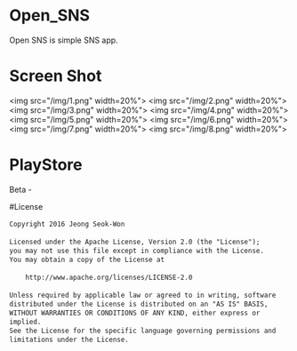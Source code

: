 # Open_SNS
Open SNS is simple SNS app.

# Screen Shot
<img src="/img/1.png" width=20%">
<img src="/img/2.png" width=20%">
<img src="/img/3.png" width=20%">
<img src="/img/4.png" width=20%">
<img src="/img/5.png" width=20%">
<img src="/img/6.png" width=20%">
<img src="/img/7.png" width=20%">
<img src="/img/8.png" width=20%">

# PlayStore
Beta - 

#License

    Copyright 2016 Jeong Seok-Won

    Licensed under the Apache License, Version 2.0 (the "License");
    you may not use this file except in compliance with the License.
    You may obtain a copy of the License at

        http://www.apache.org/licenses/LICENSE-2.0

    Unless required by applicable law or agreed to in writing, software
    distributed under the License is distributed on an "AS IS" BASIS,
    WITHOUT WARRANTIES OR CONDITIONS OF ANY KIND, either express or implied.
    See the License for the specific language governing permissions and
    limitations under the License.


